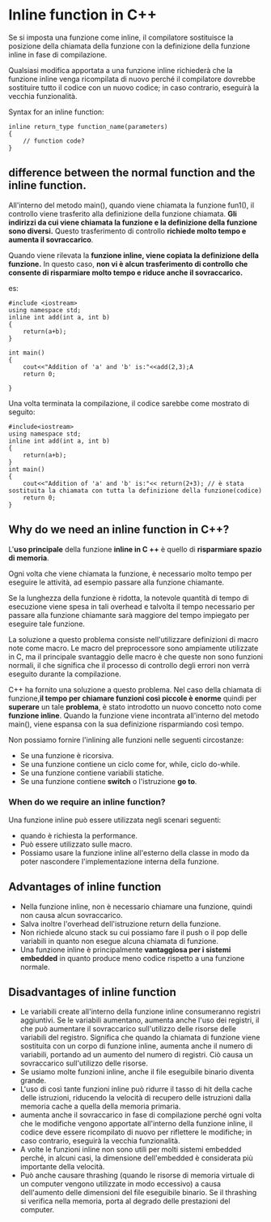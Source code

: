 # Inline function in C++

Se si imposta una funzione come inline, il compilatore sostituisce la posizione della chiamata della funzione con la definizione della funzione inline in fase di compilazione.

Qualsiasi modifica apportata a una funzione inline richiederà che la funzione inline venga ricompilata di nuovo perché il compilatore dovrebbe sostituire tutto il codice con un nuovo codice; in caso contrario, eseguirà la vecchia funzionalità.

Syntax for an inline function:

    inline return_type function_name(parameters)  
    {  
        // function code?  
    }   

## difference between the normal function and the inline function.

All'interno del metodo main(), quando viene chiamata la funzione fun1(), il controllo viene trasferito alla definizione della funzione chiamata. **Gli indirizzi da cui viene chiamata la funzione e la definizione della funzione sono diversi.** Questo trasferimento di controllo **richiede molto tempo e aumenta il sovraccarico**.

Quando viene rilevata la **funzione inline, viene copiata la definizione della funzione.** In questo caso, **non vi è alcun trasferimento di controllo che consente di risparmiare molto tempo e riduce anche il sovraccarico.**

es: 

    #include <iostream>  
    using namespace std;  
    inline int add(int a, int b)  
    {  
        return(a+b);  
    }  
    
    int main()  
    {  
        cout<<"Addition of 'a' and 'b' is:"<<add(2,3);A  
        return 0;  
    
    }  

Una volta terminata la compilazione, il codice sarebbe come mostrato di seguito:

    #include<iostream>  
    using namespace std;  
    inline int add(int a, int b)  
    {  
        return(a+b);   
    }  
    int main()  
    {  
        cout<<"Addition of 'a' and 'b' is:"<< return(2+3); // è stata sostituita la chiamata con tutta la definizione della funzione(codice)  
        return 0;  
    }   

## Why do we need an inline function in C++?

L'**uso principale** della funzione **inline in C ++** è quello di **risparmiare spazio di memoria**. 

Ogni volta che viene chiamata la funzione, è necessario molto tempo per eseguire le attività, ad esempio passare alla funzione chiamante. 

Se la lunghezza della funzione è ridotta, la notevole quantità di tempo di esecuzione viene spesa in tali overhead e talvolta il tempo necessario per passare alla funzione chiamante sarà maggiore del tempo impiegato per eseguire tale funzione.

La soluzione a questo problema consiste nell'utilizzare definizioni di macro note come macro. Le macro del preprocessore sono ampiamente utilizzate in C, ma il principale svantaggio delle macro è che queste non sono funzioni normali, il che significa che il processo di controllo degli errori non verrà eseguito durante la compilazione.

C++ ha fornito una soluzione a questo problema. Nel caso della chiamata di funzione,**il tempo per chiamare funzioni così piccole è enorme** quindi per **superare** un tale **problema**, è stato introdotto un nuovo concetto noto come **funzione inline**. Quando la funzione viene incontrata all'interno del metodo main(), viene espansa con la sua definizione risparmiando così tempo.

Non possiamo fornire l'inlining alle funzioni nelle seguenti circostanze:

- Se una funzione è ricorsiva. 
- Se una funzione contiene un ciclo come for, while, ciclo do-while. 
- Se una funzione contiene variabili statiche. 
- Se una funzione contiene **switch** o l'istruzione **go to**.
  
### When do we require an inline function?

Una funzione inline può essere utilizzata negli scenari seguenti:

- quando è richiesta la performance. 
- Può essere utilizzato sulle macro. 
- Possiamo usare la funzione inline all'esterno della classe in modo da poter nascondere l'implementazione interna della funzione.

## Advantages of inline function

- Nella funzione inline, non è necessario chiamare una funzione, quindi non causa alcun sovraccarico. 
- Salva inoltre l'overhead dell'istruzione return della funzione. 
- Non richiede alcuno stack su cui possiamo fare il push o il pop delle variabili in quanto non esegue alcuna chiamata di funzione. 
- Una funzione inline è principalmente **vantaggiosa per i sistemi embedded** in quanto produce meno codice rispetto a una funzione normale.

## Disadvantages of inline function

- Le variabili create all'interno della funzione inline consumeranno registri aggiuntivi. Se le variabili aumentano, aumenta anche l'uso dei registri, il che può aumentare il sovraccarico sull'utilizzo delle risorse delle variabili del registro. Significa che quando la chiamata di funzione viene sostituita con un corpo di funzione inline, aumenta anche il numero di variabili, portando ad un aumento del numero di registri. Ciò causa un sovraccarico sull'utilizzo delle risorse.
- Se usiamo molte funzioni inline, anche il file eseguibile binario diventa grande.
- L'uso di così tante funzioni inline può ridurre il tasso di hit della cache delle istruzioni, riducendo la velocità di recupero delle istruzioni dalla memoria cache a quella della memoria primaria.
- aumenta anche il sovraccarico in fase di compilazione perché ogni volta che le modifiche vengono apportate all'interno della funzione inline, il codice deve essere ricompilato di nuovo per riflettere le modifiche; in caso contrario, eseguirà la vecchia funzionalità.
- A volte le funzioni inline non sono utili per molti sistemi embedded perché, in alcuni casi, la dimensione dell'embedded è considerata più importante della velocità.
- Può anche causare thrashing (quando le risorse di memoria virtuale di un computer vengono utilizzate in modo eccessivo) a causa dell'aumento delle dimensioni del file eseguibile binario. Se il thrashing si verifica nella memoria, porta al degrado delle prestazioni del computer.
